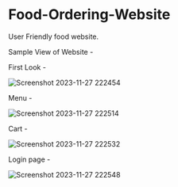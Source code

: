 # Food-Ordering-Website
User Friendly food website.

Sample View of Website - 

First Look -

![Screenshot 2023-11-27 222454](https://github.com/manishartiya/Food-Ordering-Website/assets/115866197/e8513f0c-edb6-49ba-bbde-33e03f5e9801)


Menu - 

![Screenshot 2023-11-27 222514](https://github.com/manishartiya/Food-Ordering-Website/assets/115866197/921d5ed6-d890-485c-ba31-2d20a81e4f1f)


Cart -

![Screenshot 2023-11-27 222532](https://github.com/manishartiya/Food-Ordering-Website/assets/115866197/b9c998ee-0c4e-47f2-a25d-eaff3cfdd8f9)


Login page -

![Screenshot 2023-11-27 222548](https://github.com/manishartiya/Food-Ordering-Website/assets/115866197/84af725c-def4-481f-89de-68390851f52f)
